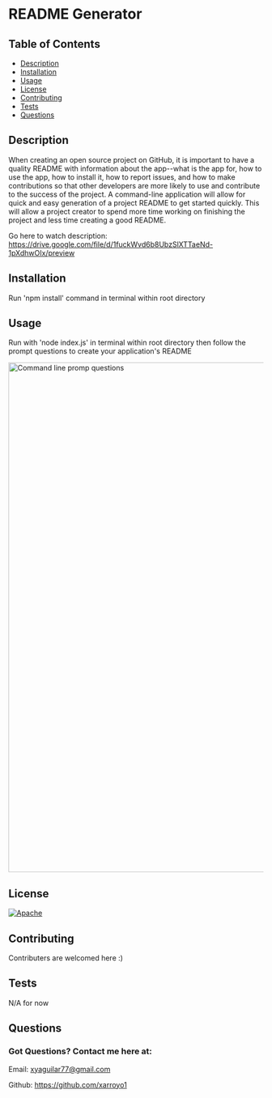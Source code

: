 # README Generator
  ## Table of Contents
  * [Description](#description)
  * [Installation](#installation)
  * [Usage](#usage)
  * [License](#license)
  * [Contributing](#contributing)
  * [Tests](#tests)
  * [Questions](#questions)
  
  ## Description
  When creating an open source project on GitHub, it is important to have a quality README with information about the app--what is the app for, how to use the app, how to install it, how to report issues, and how to make contributions so that other developers are more likely to use and contribute to the success of the project. A command-line application will allow for quick and easy generation of a project README to get started quickly. This will allow a project creator to spend more time working on finishing the project and less time creating a good README.
  
 Go here to watch description: https://drive.google.com/file/d/1fuckWvd6b8UbzSlXTTaeNd-1pXdhwOIx/preview
  
  ## Installation 
  Run 'npm install' command in terminal within root directory
  ## Usage
  Run with 'node index.js' in terminal within root directory then follow the prompt questions to create your application's README
  
   <img width="1008" alt="Command line promp questions" src="https://user-images.githubusercontent.com/65522080/90269152-2808a480-de26-11ea-9954-8f685e0e32a8.png">
   
  ## License
  [![Apache](https://img.shields.io/badge/NPM-Apache-green.svg)](https://opensource.org/licenses/Apache-2.0)
  ## Contributing
  Contributers are welcomed here :)
  ## Tests
  N/A for now
  ## Questions 
  ### Got Questions? Contact me here at:
  Email: xyaguilar77@gmail.com

  Github: https://github.com/xarroyo1
  
